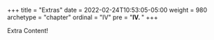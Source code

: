 +++
title = "Extras"
date = 2022-02-24T10:53:05-05:00
weight = 980
archetype = "chapter"
ordinal = "IV"
pre = "<b>IV. </b>"
+++


Extra Content!
